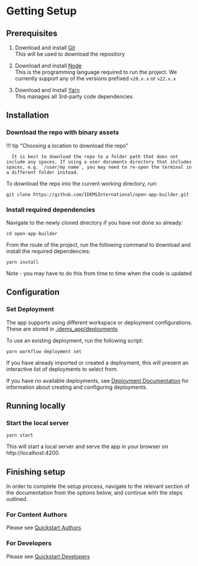 # Getting Setup

## Prerequisites

1. Download and install [Git](https://git-scm.com/downloads)  
   This will be used to download the repository

2. Download and install [Node](https://nodejs.org/en/download/)   
   This is the programming language required to run the project. 
   We currently support any of the versions prefixed `v20.x.x` or `v22.x.x`

3. Download and Install [Yarn](https://classic.yarnpkg.com/en/docs/install)  
   This manages all 3rd-party code dependencies

## Installation

### Download the repo with binary assets
!!! tip "Choosing a location to download the repo"

      It is best to download the repo to a folder path that does not include any spaces. If using a user documents directory that includes spaces, e.g. `/user/my name`, you may need to re-open the terminal in a different folder instead.

To download the repo into the current working directory, run:
```
git clone https://github.com/IDEMSInternational/open-app-builder.git
```

### Install required dependencies
Navigate to the newly cloned directory if you have not done so already:
```
cd open-app-builder
```

From the route of the project, run the following command to download and install the required dependencies:
```
yarn install
```
Note - you may have to do this from time to time when the code is updated

## Configuration
### Set Deployment
The app supports using different workspace or deployment configurations. These are stored in [.idems_app/deployments](./.idems_app/deployments)

To use an existing deployment, run the following script:
```
yarn workflow deployment set
```
If you have already imported or created a deployment, this will present an interactive list of deployments to select from.

If you have no available deployments, see [Deployment Documentation](https://idemsinternational.github.io/open-app-builder/developers/deployments/) for information about creating and configuring deployments.

## Running locally

### Start the local server
```
yarn start
```
This will start a local server and serve the app in your browser on http://localhost:4200.

## Finishing setup

In order to complete the setup process, navigate to the relevant section of the documentation from the options below, and continue with the steps outlined.

### For Content Authors

Please see [Quickstart Authors](./authors/quickstart.md)

### For Developers

Please see [Quickstart Developers](/developers/quickstart.md)
